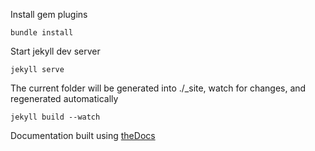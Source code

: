 Install gem plugins

```bundle install```

Start jekyll dev server

```jekyll serve```

The current folder will be generated into ./_site, watch for changes, and regenerated automatically

```jekyll build --watch```

Documentation built using [theDocs](http://shamsoft.net/theDocs/index.html)
